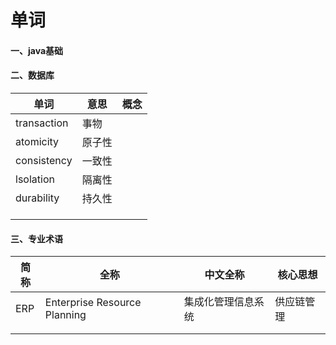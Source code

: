 # 单词

#### 一、java基础

#### 二、数据库

| 单词          | 意思   | 概念   |
| ----------- | ---- | ---- |
| transaction | 事物   |      |
| atomicity   | 原子性  |      |
| consistency | 一致性  |      |
| lsolation   | 隔离性  |      |
| durability  | 持久性  |      |
|             |      |      |
|             |      |      |
|             |      |      |

#### 三、专业术语

| 简称   | 全称                           | 中文全称      | 核心思想  |
| ---- | ---------------------------- | --------- | ----- |
| ERP  | Enterprise Resource Planning | 集成化管理信息系统 | 供应链管理 |
|      |                              |           |       |
|      |                              |           |       |

